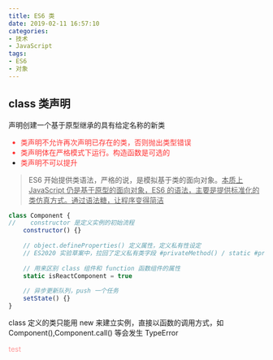```yaml
---
title: ES6 类
date: 2019-02-11 16:57:10
categories:
- 技术
- JavaScript
tags:
- ES6
- 对象
---
```


## class 类声明
声明创建一个基于原型继承的具有给定名称的新类
<font color="#f33">
*   类声明不允许再次声明已存在的类，否则抛出类型错误 
*   类声明体在严格模式下运行。构造函数是可选的
*   类声明不可以提升
    </font>
    
> ES6 开始提供类语法，严格的说，是模拟基于类的面向对象。<u>本质上 JavaScript 仍是基于原型的面向对象，ES6 的语法，主要是提供标准化的类仿真方式。通过语法糖，让程序变得简洁</u>
    
```JavaScript
class Component {
//    constructor 是定义实例的初始流程
    constructor() {}
    
    // object.defineProperties() 定义属性，定义私有性设定
    // ES2020 实验草案中，拉回了定义私有类字段 #privateMethod() / static #private_static_field
    
    // 用来区别 class 组件和 function 函数组件的属性
    static isReactComponent = true
    
    // 异步更新队列，push 一个任务
    setState() {}
}
```
class 定义的类只能用 new 来建立实例，直接以函数的调用方式，如 Component(),Component.call() 等会发生 TypeError

<font color="#f99">test</font>